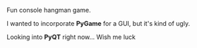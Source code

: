 Fun console hangman game. 

I wanted to incorporate **PyGame** for a GUI, but it's kind of ugly. 

Looking into **PyQT** right now... Wish me luck